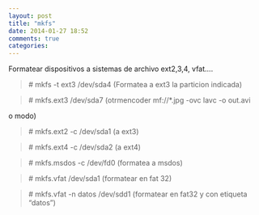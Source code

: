 ```yaml
---
layout: post
title: "mkfs"
date: 2014-01-27 18:52
comments: true
categories: 
---
```

Formatear dispositivos a sistemas de archivo ext2,3,4, vfat.... 

>\# mkfs -t ext3 /dev/sda4  (Formatea a ext3 la particion indicada) 

>\# mkfs.ext3 /dev/sda7 (otrmencoder mf://*.jpg -ovc lavc -o out.avi

o modo)

>\# mkfs.ext2 -c /dev/sda1 (a ext3)

>\# mkfs.ext4 -c /dev/sda2 (a ext4)

>\# mkfs.msdos -c /dev/fd0  (formatea a msdos)

>\# mkfs.vfat /dev/sda1 (formatear en fat 32)

>\# mkfs.vfat -n datos /dev/sdd1 (formatear en fat32 y con etiqueta “datos”)

